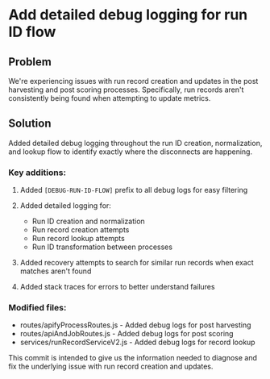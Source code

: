# Add detailed debug logging for run ID flow

## Problem

We're experiencing issues with run record creation and updates in the post harvesting and post scoring processes. Specifically, run records aren't consistently being found when attempting to update metrics.

## Solution

Added detailed debug logging throughout the run ID creation, normalization, and lookup flow to identify exactly where the disconnects are happening.

### Key additions:

1. Added `[DEBUG-RUN-ID-FLOW]` prefix to all debug logs for easy filtering
2. Added detailed logging for:
   - Run ID creation and normalization
   - Run record creation attempts
   - Run record lookup attempts
   - Run ID transformation between processes

3. Added recovery attempts to search for similar run records when exact matches aren't found
4. Added stack traces for errors to better understand failures

### Modified files:
- routes/apifyProcessRoutes.js - Added debug logs for post harvesting
- routes/apiAndJobRoutes.js - Added debug logs for post scoring
- services/runRecordServiceV2.js - Added debug logs for record lookup

This commit is intended to give us the information needed to diagnose and fix the underlying issue with run record creation and updates.